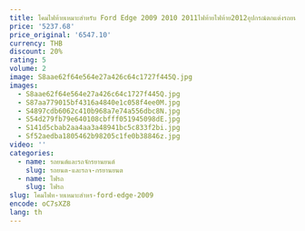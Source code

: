 ```yaml
---
title: โคมไฟท้ายเหมาะสำหรับ Ford Edge 2009 2010 2011ไฟท้ายไฟท้าย2012อุปกรณ์ตกแต่งรถยนต์ประกอบ
price: '5237.68'
price_original: '6547.10'
currency: THB
discount: 20%
rating: 5
volume: 2
image: S8aae62f64e564e27a426c64c1727f445Q.jpg
images:
  - S8aae62f64e564e27a426c64c1727f445Q.jpg
  - S87aa779015bf4316a4840e1c058f4ee0M.jpg
  - S4897cdb6062c410b968a7e74a556dbc8N.jpg
  - S54d279fb79e640108cbfff051945098dE.jpg
  - S141d5cbab2aa4aa3a48941bc5c833f2bi.jpg
  - Sf52aedba1805462b98205c1fe0b38846z.jpg
video: ''
categories:
  - name: รถยนต์และรถจักรยานยนต์
    slug: รถยนต-และรถจ-กรยานยนต
  - name: ไฟรถ
    slug: ไฟรถ
slug: โคมไฟท-ายเหมาะสำหร-ford-edge-2009
encode: oC7sXZ8
lang: th
---
```

  
